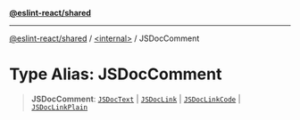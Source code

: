 [**@eslint-react/shared**](../../README.md)

***

[@eslint-react/shared](../../README.md) / [\<internal\>](../README.md) / JSDocComment

# Type Alias: JSDocComment

> **JSDocComment**: [`JSDocText`](../interfaces/JSDocText.md) \| [`JSDocLink`](../interfaces/JSDocLink.md) \| [`JSDocLinkCode`](../interfaces/JSDocLinkCode.md) \| [`JSDocLinkPlain`](../interfaces/JSDocLinkPlain.md)
